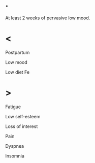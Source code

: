 # .

At least 2 weeks of pervasive low mood.

# <

Postpartum

Low mood

Low diet Fe

# >

Fatigue

Low self-esteem

Loss of interest

Pain

Dyspnea

Insomnia
